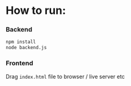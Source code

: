 # How to run:

### Backend

```bash
npm install
node backend.js
```

### Frontend

Drag `index.html` file to browser / live server etc
